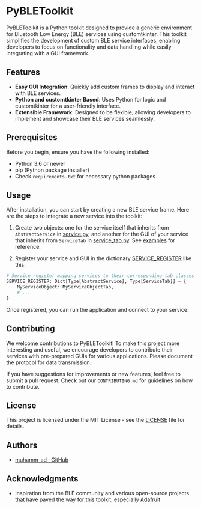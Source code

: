 # PyBLEToolkit

PyBLEToolkit is a Python toolkit designed to provide a generic environment for Bluetooth Low Energy (BLE) services using customtkinter. This toolkit simplifies the development of custom BLE service interfaces, enabling developers to focus on functionality and data handling while easily integrating with a GUI framework.

## Features

- **Easy GUI Integration**: Quickly add custom frames to display and interact with BLE services.
- **Python and customtkinter Based**: Uses Python for logic and customtkinter for a user-friendly interface.
- **Extensible Framework**: Designed to be flexible, allowing developers to implement and showcase their BLE services seamlessly.

## Prerequisites

Before you begin, ensure you have the following installed:
- Python 3.6 or newer
- pip (Python package installer)
- Check `requirements.txt` for necessary python packages

## Usage

After installation, you can start by creating a new BLE service frame. Here are the steps to integrate a new service into the toolkit:

1. Create two objects: one for the service itself that inherits from `AbstractService` in [service.py](src/service.py), and another for the GUI of your service that inherits from `ServiceTab` in [service_tab.py](src/service_tab.py). See [examples](docs/services) for reference.

2. Register your service and GUI in the dictionary [SERVICE_REGISTER](src/__init__.py) like this:

```python
# Service register mapping services to their corresponding tab classes
SERVICE_REGISTER: Dict[Type[AbstractService], Type[ServiceTab]] = {
    MyServiceObject: MyServiceObjectTab,
    # ...
}
```

Once registered, you can run the application and connect to your service.

## Contributing

We welcome contributions to PyBLEToolkit! To make this project more interesting and useful, we encourage developers to contribute their services with pre-prepared GUIs for various applications. Please document the protocol for data transmission.

If you have suggestions for improvements or new features, feel free to submit a pull request. Check out our `CONTRIBUTING.md` for guidelines on how to contribute.

## License

This project is licensed under the MIT License - see the [LICENSE](docs/LICENSE) file for details.

## Authors

- [muhamm-ad · GitHub](https://github.com/muhamm-ad)

## Acknowledgments

- Inspiration from the BLE community and various open-source projects that have paved the way for this toolkit, especially [Adafruit](https://github.com/adafruit)